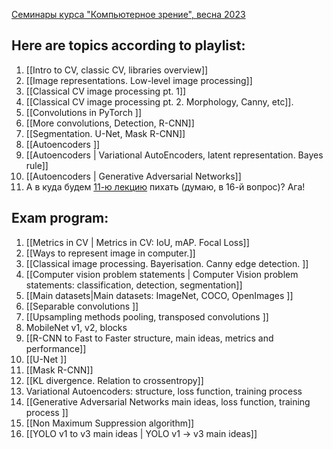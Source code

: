 [Семинары курса "Компьютерное зрение", весна 2023](https://github.com/alexmelekhin/cv_course_2023/tree/main?tab=readme-ov-file)
## Here are topics according to playlist:
1. [[Intro to CV, classic CV, libraries overview]]
2. [[Image representations. Low-level image processing]] 
3. [[Classical CV image processing pt. 1]] 
4. [[Classical CV image processing pt. 2. Morphology, Canny, etc]]. 
5. [[Convolutions in PyTorch ]]
6. [[More convolutions, Detection, R-CNN]] 
7. [[Segmentation. U-Net, Mask R-CNN]] 
8. [[Autoencoders ]]
9. [[Autoencoders | Variational AutoEncoders, latent representation. Bayes rule]] 
10. [[Autoencoders | Generative Adversarial Networks]] 
11.  А в куда будем [11-ю лекцию](https://youtu.be/fJq_3fIdaRo?si=BHuuLtmrjV2F4VQg) пихать (думаю, в 16-й вопрос)? Ага!

## Exam program: 
1. [[Metrics in CV | Metrics in CV: IoU, mAP. Focal Loss]]
2. [[Ways to represent image in computer.]] 
3. [[Classical image processing. Bayerisation. Canny edge detection. ]]
4. [[Computer vision problem statements | Computer Vision problem statements: classification, detection, segmentation]] 
5. [[Main datasets|Main datasets: ImageNet, COCO, OpenImages ]]
6. [[Separable convolutions ]]
7. [[Upsampling methods pooling, transposed convolutions ]]
8. MobileNet v1, v2, blocks 
9. [[R-CNN to Fast to Faster structure, main ideas, metrics and performance]] 
10. [[U-Net ]]
11. [[Mask R-CNN]] 
12. [[KL divergence. Relation to crossentropy]] 
13. Variational Autoencoders: structure, loss function, training process 
14. [[Generative Adversarial Networks main ideas, loss function, training process ]]
15. [[Non Maximum Suppression algorithm]] 
16. [[YOLO v1 to v3 main ideas | YOLO v1 -> v3 main ideas]]